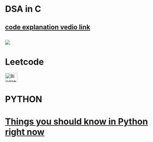 # DSA in  C 
<a href="https://www.youtube.com/watch?v=_eKsjD5AuIw&list=PL2K366VwU2XEjLQf7er_dBYgUDA-gyqSb">code explanation vedio link<a/>
-------------------------------
<a href="https://www.youtube.com/watch?v=_eKsjD5AuIw&list=PL2K366VwU2XEjLQf7er_dBYgUDA-gyqSb"><img src="https://user-images.githubusercontent.com/84318379/198822950-e35d031d-9363-492c-8203-0e01e05e0cfd.png" ><a/>
-------------------------------
#  Leetcode
  <a href="https://www.blogger.com/profile/16427972840337712015" target="_blank"><img align="center" src="https://github.com/AdithyakrishnaV/Data-Structures-and-Algorithms/assets/84318379/ffba3c5f-a06a-4655-9cc6-76d3d691c55f" alt="Blogger" height="30" width="40" /></a>
 # PYTHON 
# <a href="https://medium.com/towardsdev/things-you-should-know-in-python-right-now-part-1-bcbbfeeb507c" target="_blank" >Things you should know in Python right now</a>
